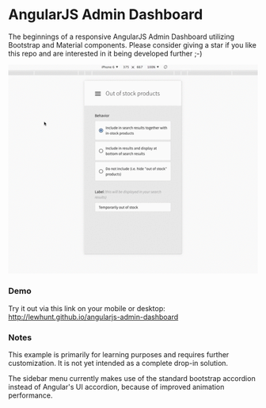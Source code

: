 # AngularJS Admin Dashboard
The beginnings of a responsive AngularJS Admin Dashboard utilizing Bootstrap and Material components. Please consider giving a star if you like this repo and are interested in it being developed further ;-) 

![Example](dashboard.gif)

### Demo
Try it out via this link on your mobile or desktop: http://lewhunt.github.io/angularjs-admin-dashboard

### Notes
This example is primarily for learning purposes and requires further customization. It is not yet intended as a complete drop-in solution.

The sidebar menu currently makes use of the standard bootstrap accordion instead of Angular's UI accordion, because of improved animation performance.
